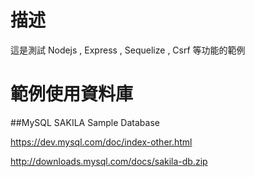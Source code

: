 # 描述
這是測試 Nodejs , Express , Sequelize , Csrf 等功能的範例

# 範例使用資料庫 
##MySQL SAKILA Sample Database

https://dev.mysql.com/doc/index-other.html

http://downloads.mysql.com/docs/sakila-db.zip
